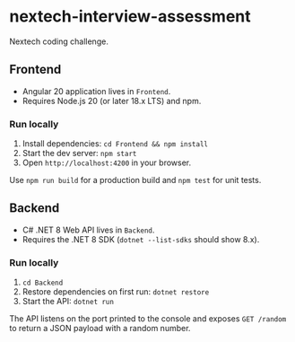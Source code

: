 # nextech-interview-assessment

Nextech coding challenge.

## Frontend
- Angular 20 application lives in `Frontend`.
- Requires Node.js 20 (or later 18.x LTS) and npm.

### Run locally
1. Install dependencies: `cd Frontend && npm install`
2. Start the dev server: `npm start`
3. Open `http://localhost:4200` in your browser.

Use `npm run build` for a production build and `npm test` for unit tests.

## Backend
- C# .NET 8 Web API lives in `Backend`.
- Requires the .NET 8 SDK (`dotnet --list-sdks` should show 8.x).

### Run locally
1. `cd Backend`
2. Restore dependencies on first run: `dotnet restore`
3. Start the API: `dotnet run`

The API listens on the port printed to the console and exposes `GET /random` to return a JSON payload with a random number.
